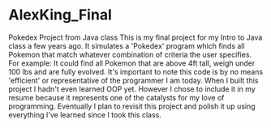 # AlexKing_Final
Pokedex Project from Java class
This is my final project for my Intro to Java class a few years ago. It simulates a 'Pokedex' program which finds all Pokemon that match whatever combination of 
criteria the user specifies. For example: It could find all Pokemon that are above 4ft tall, weigh under 100 lbs and are fully evolved. 
It's important to note this code is by no means 'efficient' or representative of the programmer I am today. When I built this project I hadn't even learned OOP yet.
However I chose to include it in my resume because it represents one of the catalysts for my love of programming.
Eventually I plan to revisit this project and polish it up using everything I've learned since I took this class.
